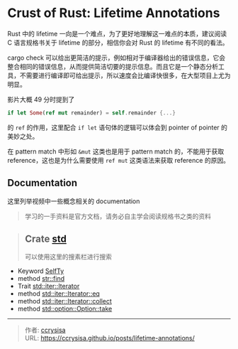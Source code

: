 # Crust of Rust: Lifetime Annotations


Rust 中的 lifetime 一向是一个难点，为了更好地理解这一难点的本质，建议阅读 C 语言规格书关于 lifetime 的部分，相信你会对 Rust 的 lifetime 有不同的看法。

<!--more-->

cargo check 可以给出更简洁的提示，例如相对于编译器给出的错误信息，它会整合相同的错误信息，从而提供简洁切要的提示信息。而且它是一个静态分析工具，不需要进行编译即可给出提示，所以速度会比编译快很多，在大型项目上尤为明显。

影片大概 49 分时提到了

```rs
if let Some(ref mut remainder) = self.remainder {...} 
```

的 `ref` 的作用，这里配合 `if let` 语句体的逻辑可以体会到 pointer of pointer 的美妙之处。

在 pattern match 中形如 `&mut` 这类也是用于 pattern match 的，不能用于获取 reference，这也是为什么需要使用 `ref mut` 这类语法来获取 reference 的原因。

## Documentation

这里列举视频中一些概念相关的 documentation 

> 学习的一手资料是官方文档，请务必自主学会阅读规格书之类的资料

> Crate [std](https://doc.rust-lang.org/std/index.html) 
> ---
> 可以使用这里的搜素栏进行搜索

- Keyword [SelfTy](https://doc.rust-lang.org/std/keyword.SelfTy.html)
- method [str::find](https://doc.rust-lang.org/std/primitive.str.html#method.find)
- Trait [std::iter::Iterator](https://doc.rust-lang.org/std/iter/trait.Iterator.html)
- method [std::iter::Iterator::eq](https://doc.rust-lang.org/std/iter/trait.Iterator.html#method.eq)
- method [std::iter::Iterator::collect](https://doc.rust-lang.org/std/iter/trait.Iterator.html#method.collect)
- method [std::option::Option::take](https://doc.rust-lang.org/std/option/enum.Option.html#method.take)


---

> 作者: [ccrysisa](https://github.com/ccrysisa)  
> URL: https://ccrysisa.github.io/posts/lifetime-annotations/  

